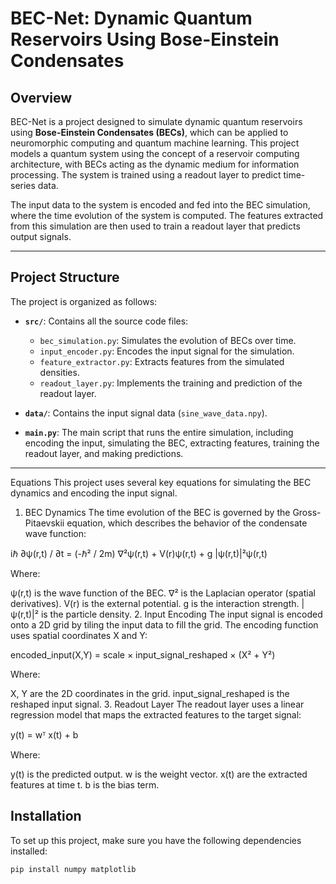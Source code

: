 # BEC-Net: Dynamic Quantum Reservoirs Using Bose-Einstein Condensates

## Overview

BEC-Net is a project designed to simulate dynamic quantum reservoirs using **Bose-Einstein Condensates (BECs)**, which can be applied to neuromorphic computing and quantum machine learning. This project models a quantum system using the concept of a reservoir computing architecture, with BECs acting as the dynamic medium for information processing. The system is trained using a readout layer to predict time-series data.

The input data to the system is encoded and fed into the BEC simulation, where the time evolution of the system is computed. The features extracted from this simulation are then used to train a readout layer that predicts output signals.

---

## Project Structure

The project is organized as follows:

- **`src/`**: Contains all the source code files:
  - `bec_simulation.py`: Simulates the evolution of BECs over time.
  - `input_encoder.py`: Encodes the input signal for the simulation.
  - `feature_extractor.py`: Extracts features from the simulated densities.
  - `readout_layer.py`: Implements the training and prediction of the readout layer.
  
- **`data/`**: Contains the input signal data (`sine_wave_data.npy`).

- **`main.py`**: The main script that runs the entire simulation, including encoding the input, simulating the BEC, extracting features, training the readout layer, and making predictions.

---


Equations
This project uses several key equations for simulating the BEC dynamics and encoding the input signal.

1. BEC Dynamics
The time evolution of the BEC is governed by the Gross-Pitaevskii equation, which describes the behavior of the condensate wave function:

iℏ ∂ψ(r,t) / ∂t = (-ℏ² / 2m) ∇²ψ(r,t) + V(r)ψ(r,t) + g |ψ(r,t)|²ψ(r,t)

Where:

ψ(r,t) is the wave function of the BEC.
∇² is the Laplacian operator (spatial derivatives).
V(r) is the external potential.
g is the interaction strength.
|ψ(r,t)|² is the particle density.
2. Input Encoding
The input signal is encoded onto a 2D grid by tiling the input data to fill the grid. The encoding function uses spatial coordinates X and Y:

encoded_input(X,Y) = scale × input_signal_reshaped × (X² + Y²)

Where:

X, Y are the 2D coordinates in the grid.
input_signal_reshaped is the reshaped input signal.
3. Readout Layer
The readout layer uses a linear regression model that maps the extracted features to the target signal:

y(t) = wᵀ x(t) + b

Where:

y(t) is the predicted output.
w is the weight vector.
x(t) are the extracted features at time t.
b is the bias term.





















## Installation

To set up this project, make sure you have the following dependencies installed:

```bash
pip install numpy matplotlib




















